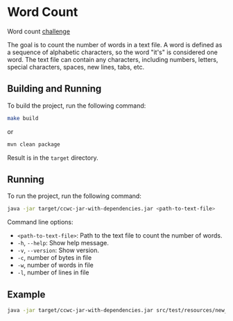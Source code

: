 # Word Count
Word count [challenge](https://codingchallenges.fyi/challenges/challenge-wc)

The goal is to count the number of words in a text file. A word is defined as a sequence of alphabetic characters, so the word "it's" is considered one word. The text file can contain any characters, including numbers, letters, special characters, spaces, new lines, tabs, etc.

## Building and Running
To build the project, run the following command:
```bash
make build
```
or 
```bash
mvn clean package
```

Result is in the `target` directory.

## Running
To run the project, run the following command:
```bash
java -jar target/ccwc-jar-with-dependencies.jar <path-to-text-file>
```

Command line options:
- `<path-to-text-file>`: Path to the text file to count the number of words.
- `-h`, `--help`: Show help message.
- `-v`, `--version`: Show version.
- `-c`, number of bytes in file
- `-w`, number of words in file
- `-l`, number of lines in file

## Example
```bash
java -jar target/ccwc-jar-with-dependencies.jar src/test/resources/new_line_at_end.txt
```